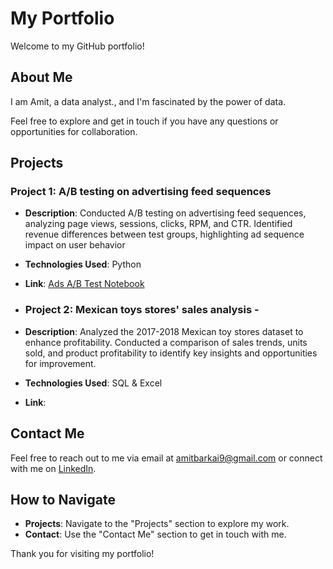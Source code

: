 # My Portfolio

Welcome to my GitHub portfolio!

## About Me

I am Amit, a data analyst., and I'm fascinated by the power of data. 

Feel free to explore and get in touch if you have any questions or opportunities for collaboration.

## Projects

### Project 1: A/B testing on advertising feed sequences

- **Description**: Conducted A/B testing on advertising feed sequences, analyzing page views, sessions, clicks, RPM, and CTR. Identified revenue differences between test groups, highlighting ad sequence impact on user behavior
- **Technologies Used**: Python
- **Link**: [Ads A/B Test Notebook](https://github.com/AmityaDive/AmityaDive/blob/main/Ads_A_B_Test.ipynb)

- ### Project 2: Mexican toys stores' sales analysis - 

- **Description**: Analyzed the 2017-2018 Mexican toy stores dataset to enhance profitability. Conducted a comparison of sales trends, units sold, and product profitability to identify key insights and opportunities for improvement.
- **Technologies Used**: SQL & Excel
- **Link**: 


## Contact Me

Feel free to reach out to me via email at amitbarkai9@gmail.com or connect with me on [LinkedIn](https://www.linkedin.com/in/amit-yanai/).

## How to Navigate

- **Projects**: Navigate to the "Projects" section to explore my work.
- **Contact**: Use the "Contact Me" section to get in touch with me.

Thank you for visiting my portfolio!
